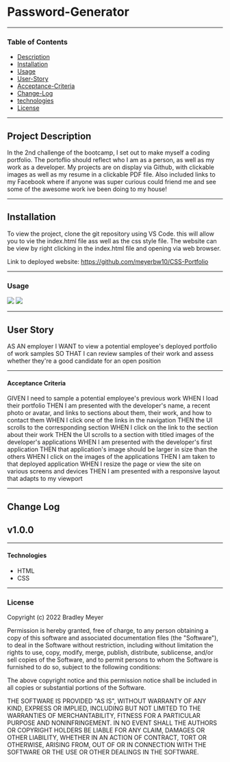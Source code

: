 # Password-Generator

---

### Table of Contents 

- [Description](#description)
- [Installation](#installation)
- [Usage](#usage)
- [User-Story](#user-story)
- [Acceptance-Criteria](#acceptance-criteria)
- [Change-Log](#change-log)
- [technologies](#technologies)
- [License](#license)

---

## Project Description 

In the 2nd challenge of the bootcamp, I set out to make myself a coding portfolio. The portoflio should reflect who I am as a person, as well as my work as a developer. My projects are on display via Github, with clickable images as well as my resume in a clickable PDF file. Also included links to my Facebook where if anyone was super curious could friend me and see some of the awesome work ive been doing to my house! 

---

## Installation

To view the project, clone the git repository using VS Code. this will allow you to vie the index.html file ass well as the css style file. The website can be view by right clicking in the index.html file and opening via web browser.

Link to deployed website: https://github.com/meyerbw10/CSS-Portfolio

---

### Usage

![](./assets/images/Screen%20Shot%202022-08-01%20at%205.49.24%20PM.png)
![](./assets/images/Screen%20Shot%202022-08-01%20at%205.49.37%20PM.png)

---

## User Story

AS AN employer I WANT to view a potential employee's deployed portfolio of work samples SO THAT I can review samples of their work and assess whether they're a good candidate for an open position

---

#### Acceptance Criteria

GIVEN I need to sample a potential employee's previous work
WHEN I load their portfolio
THEN I am presented with the developer's name, a recent photo or avatar, and links to sections about them, their work, and how to contact them
WHEN I click one of the links in the navigation
THEN the UI scrolls to the corresponding section
WHEN I click on the link to the section about their work
THEN the UI scrolls to a section with titled images of the developer's applications
WHEN I am presented with the developer's first application
THEN that application's image should be larger in size than the others
WHEN I click on the images of the applications
THEN I am taken to that deployed application
WHEN I resize the page or view the site on various screens and devices
THEN I am presented with a responsive layout that adapts to my viewport

---

## Change Log
## v1.0.0

---

#### Technologies

- HTML
- CSS

---

### License

Copyright (c) 2022 Bradley Meyer

Permission is hereby granted, free of charge, to any person obtaining a copy of this software and associated documentation files (the "Software"), to deal in the Software without restriction, including without limitation the rights to use, copy, modify, merge, publish, distribute, sublicense, and/or sell copies of the Software, and to permit persons to whom the Software is furnished to do so, subject to the following conditions:

The above copyright notice and this permission notice shall be included in all copies or substantial portions of the Software.

THE SOFTWARE IS PROVIDED "AS IS", WITHOUT WARRANTY OF ANY KIND, EXPRESS OR IMPLIED, INCLUDING BUT NOT LIMITED TO THE WARRANTIES OF MERCHANTABILITY, FITNESS FOR A PARTICULAR PURPOSE AND NONINFRINGEMENT. IN NO EVENT SHALL THE AUTHORS OR COPYRIGHT HOLDERS BE LIABLE FOR ANY CLAIM, DAMAGES OR OTHER LIABILITY, WHETHER IN AN ACTION OF CONTRACT, TORT OR OTHERWISE, ARISING FROM, OUT OF OR IN CONNECTION WITH THE SOFTWARE OR THE USE OR OTHER DEALINGS IN THE SOFTWARE.
